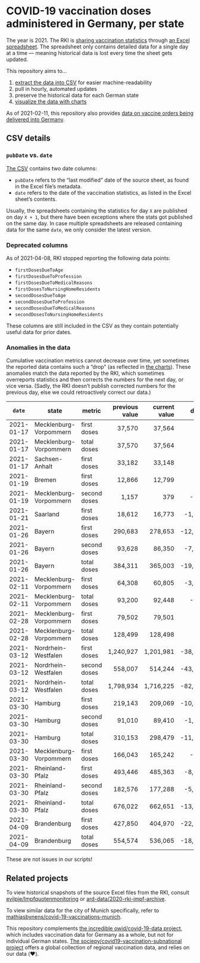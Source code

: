 # COVID-19 vaccination doses administered in Germany, per state

The year is 2021. The RKI is [sharing vaccination statistics](https://www.rki.de/DE/Content/InfAZ/N/Neuartiges_Coronavirus/Daten/Impfquoten-Tab.html) through [an Excel spreadsheet](https://www.rki.de/DE/Content/InfAZ/N/Neuartiges_Coronavirus/Daten/Impfquotenmonitoring.xlsx?__blob=publicationFile). The spreadsheet only contains detailed data for a single day at a time — meaning historical data is lost every time the sheet gets updated.

This repository aims to…

1. [extract the data into CSV](https://github.com/mathiasbynens/covid-19-vaccinations-germany/blob/main/data/data.csv) for easier machine-readability
1. pull in hourly, automated updates
1. preserve the historical data for each German state
1. [visualize the data with charts](https://mathiasbynens.github.io/covid-19-vaccinations-germany/)

As of 2021-02-11, this repository also provides [data on vaccine orders being delivered into Germany](https://github.com/mathiasbynens/covid-19-vaccinations-germany/blob/main/data/deliveries.csv).

## CSV details

### `pubDate` vs. `date`

[The CSV](https://github.com/mathiasbynens/covid-19-vaccinations-germany/blob/main/data/data.csv) contains two date columns:

- `pubDate` refers to the “last modified” date of the source sheet, as found in the Excel file’s metadata.
- `date` refers to the date of the vaccination statistics, as listed in the Excel sheet’s contents.

Usually, the spreadsheets containing the statistics for day `X` are published on day `X + 1`, but there have been exceptions where the stats got published on the same day. In case multiple spreadsheets are released containing data for the same `date`, we only consider the latest version.

### Deprecated columns

As of 2021-04-08, RKI stopped reporting the following data points:

- `firstDosesDueToAge`
- `firstDosesDueToProfession`
- `firstDosesDueToMedicalReasons`
- `firstDosesToNursingHomeResidents`
- `secondDosesDueToAge`
- `secondDosesDueToProfession`
- `secondDosesDueToMedicalReasons`
- `secondDosesToNursingHomeResidents`

These columns are still included in the CSV as they contain potentially useful data for prior dates.

### Anomalies in the data

Cumulative vaccination metrics cannot decrease over time, yet sometimes the reported data contains such a “drop” (as reflected in [the charts](https://mathiasbynens.github.io/covid-19-vaccinations-germany/)). These anomalies match the data reported by the RKI, which sometimes overreports statistics and then corrects the numbers for the next day, or vice versa. (Sadly, the RKI doesn’t publish corrected numbers for the previous day, else we could retroactively correct our data.)

<!-- START AUTO-UPDATED ANOMALIES SECTION -->
| `date`     | state                  | metric       | previous value | current value |   delta |
| ---------- | ---------------------- | ------------ | -------------: | ------------: | ------: |
| 2021-01-17 | Mecklenburg-Vorpommern | first doses  |         37,570 |        37,564 |      -6 |
| 2021-01-17 | Mecklenburg-Vorpommern | total doses  |         37,570 |        37,564 |      -6 |
| 2021-01-17 | Sachsen-Anhalt         | first doses  |         33,182 |        33,148 |     -34 |
| 2021-01-19 | Bremen                 | first doses  |         12,866 |        12,799 |     -67 |
| 2021-01-19 | Mecklenburg-Vorpommern | second doses |          1,157 |           379 |    -778 |
| 2021-01-21 | Saarland               | first doses  |         18,612 |        16,773 |  -1,839 |
| 2021-01-26 | Bayern                 | first doses  |        290,683 |       278,653 | -12,030 |
| 2021-01-26 | Bayern                 | second doses |         93,628 |        86,350 |  -7,278 |
| 2021-01-26 | Bayern                 | total doses  |        384,311 |       365,003 | -19,308 |
| 2021-02-11 | Mecklenburg-Vorpommern | first doses  |         64,308 |        60,805 |  -3,503 |
| 2021-02-11 | Mecklenburg-Vorpommern | total doses  |         93,200 |        92,448 |    -752 |
| 2021-02-28 | Mecklenburg-Vorpommern | first doses  |         79,502 |        79,501 |      -1 |
| 2021-02-28 | Mecklenburg-Vorpommern | total doses  |        128,499 |       128,498 |      -1 |
| 2021-03-12 | Nordrhein-Westfalen    | first doses  |      1,240,927 |     1,201,981 | -38,946 |
| 2021-03-12 | Nordrhein-Westfalen    | second doses |        558,007 |       514,244 | -43,763 |
| 2021-03-12 | Nordrhein-Westfalen    | total doses  |      1,798,934 |     1,716,225 | -82,709 |
| 2021-03-30 | Hamburg                | first doses  |        219,143 |       209,069 | -10,074 |
| 2021-03-30 | Hamburg                | second doses |         91,010 |        89,410 |  -1,600 |
| 2021-03-30 | Hamburg                | total doses  |        310,153 |       298,479 | -11,674 |
| 2021-03-30 | Mecklenburg-Vorpommern | first doses  |        166,043 |       165,242 |    -801 |
| 2021-03-30 | Rheinland-Pfalz        | first doses  |        493,446 |       485,363 |  -8,083 |
| 2021-03-30 | Rheinland-Pfalz        | second doses |        182,576 |       177,288 |  -5,288 |
| 2021-03-30 | Rheinland-Pfalz        | total doses  |        676,022 |       662,651 | -13,371 |
| 2021-04-09 | Brandenburg            | first doses  |        427,850 |       404,970 | -22,880 |
| 2021-04-09 | Brandenburg            | total doses  |        554,574 |       536,065 | -18,509 |
<!-- END AUTO-UPDATED ANOMALIES SECTION -->

These are not issues in our scripts!

## Related projects

To view historical snapshots of the source Excel files from the RKI, consult [evilpie/Impfquotenmonitoring](https://github.com/evilpie/Impfquotenmonitoring) or [ard-data/2020-rki-impf-archive](https://github.com/ard-data/2020-rki-impf-archive/tree/master/data/0_original).

To view similar data for the city of Munich specifically, refer to [mathiasbynens/covid-19-vaccinations-munich](https://github.com/mathiasbynens/covid-19-vaccinations-munich).

This repository complements [the incredible owid/covid-19-data project](https://github.com/owid/covid-19-data/blob/master/public/data/vaccinations/country_data/Germany.csv), which includes vaccination data for Germany as a whole, but not for individual German states. [The sociepy/covid19-vaccination-subnational project](https://github.com/sociepy/covid19-vaccination-subnational) offers a global collection of regional vaccination data, and relies on our data (❤️).
